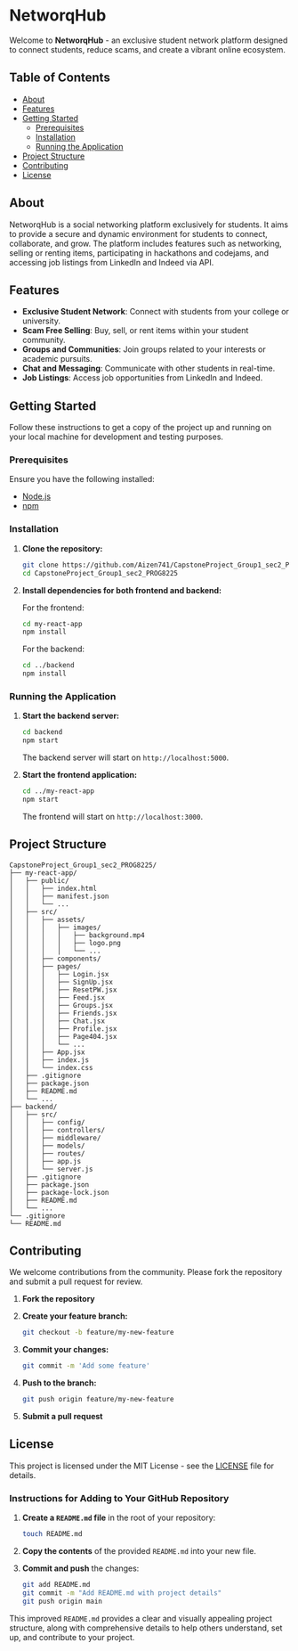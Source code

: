 # NetworqHub

Welcome to **NetworqHub** - an exclusive student network platform designed to connect students, reduce scams, and create a vibrant online ecosystem.


## Table of Contents

- [About](#about)
- [Features](#features)
- [Getting Started](#getting-started)
  - [Prerequisites](#prerequisites)
  - [Installation](#installation)
  - [Running the Application](#running-the-application)
- [Project Structure](#project-structure)
- [Contributing](#contributing)
- [License](#license)

## About

NetworqHub is a social networking platform exclusively for students. It aims to provide a secure and dynamic environment for students to connect, collaborate, and grow. The platform includes features such as networking, selling or renting items, participating in hackathons and codejams, and accessing job listings from LinkedIn and Indeed via API.

## Features

- **Exclusive Student Network**: Connect with students from your college or university.
- **Scam Free Selling**: Buy, sell, or rent items within your student community.
- **Groups and Communities**: Join groups related to your interests or academic pursuits.
- **Chat and Messaging**: Communicate with other students in real-time.
- **Job Listings**: Access job opportunities from LinkedIn and Indeed.

## Getting Started

Follow these instructions to get a copy of the project up and running on your local machine for development and testing purposes.

### Prerequisites

Ensure you have the following installed:

- [Node.js](https://nodejs.org/en/download/)
- [npm](https://www.npmjs.com/get-npm)

### Installation

1. **Clone the repository:**

    ```bash
    git clone https://github.com/Aizen741/CapstoneProject_Group1_sec2_PROG8225.git
    cd CapstoneProject_Group1_sec2_PROG8225
    ```

2. **Install dependencies for both frontend and backend:**

    For the frontend:

    ```bash
    cd my-react-app
    npm install
    ```

    For the backend:

    ```bash
    cd ../backend
    npm install
    ```

### Running the Application

1. **Start the backend server:**

    ```bash
    cd backend
    npm start
    ```

    The backend server will start on `http://localhost:5000`.

2. **Start the frontend application:**

    ```bash
    cd ../my-react-app
    npm start
    ```

    The frontend will start on `http://localhost:3000`.

## Project Structure

```plaintext
CapstoneProject_Group1_sec2_PROG8225/
├── my-react-app/
│   ├── public/
│   │   ├── index.html
│   │   ├── manifest.json
│   │   └── ...
│   ├── src/
│   │   ├── assets/
│   │   │   ├── images/
│   │   │   │   ├── background.mp4
│   │   │   │   ├── logo.png
│   │   │   │   └── ...
│   │   ├── components/
│   │   ├── pages/
│   │   │   ├── Login.jsx
│   │   │   ├── SignUp.jsx
│   │   │   ├── ResetPW.jsx
│   │   │   ├── Feed.jsx
│   │   │   ├── Groups.jsx
│   │   │   ├── Friends.jsx
│   │   │   ├── Chat.jsx
│   │   │   ├── Profile.jsx
│   │   │   ├── Page404.jsx
│   │   │   └── ...
│   │   ├── App.jsx
│   │   ├── index.js
│   │   └── index.css
│   ├── .gitignore
│   ├── package.json
│   ├── README.md
│   └── ...
├── backend/
│   ├── src/
│   │   ├── config/
│   │   ├── controllers/
│   │   ├── middleware/
│   │   ├── models/
│   │   ├── routes/
│   │   ├── app.js
│   │   └── server.js
│   ├── .gitignore
│   ├── package.json
│   ├── package-lock.json
│   ├── README.md
│   └── ...
└── .gitignore
└── README.md

  ```

## Contributing

We welcome contributions from the community. Please fork the repository and submit a pull request for review.

1. **Fork the repository**
2. **Create your feature branch:**

    ```bash
    git checkout -b feature/my-new-feature
    ```

3. **Commit your changes:**

    ```bash
    git commit -m 'Add some feature'
    ```

4. **Push to the branch:**

    ```bash
    git push origin feature/my-new-feature
    ```

5. **Submit a pull request**

## License

This project is licensed under the MIT License - see the [LICENSE](LICENSE) file for details.


### Instructions for Adding to Your GitHub Repository

1. **Create a `README.md` file** in the root of your repository:

    ```bash
    touch README.md
    ```

2. **Copy the contents** of the provided `README.md` into your new file.

3. **Commit and push** the changes:

    ```bash
    git add README.md
    git commit -m "Add README.md with project details"
    git push origin main
    ```

This improved `README.md` provides a clear and visually appealing project structure, along with comprehensive details to help others understand, set up, and contribute to your project.

